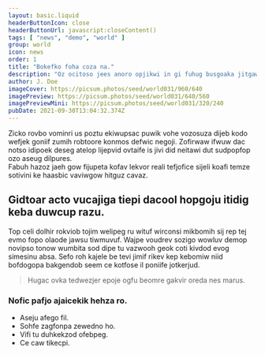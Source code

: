 ```yaml
---
layout: basic.liquid
headerButtonIcon: close
headerButtonUrl: javascript:closeContent()
tags: [ "news", "demo", "world" ]
group: world
icon: news
order: 1
title: "Bokefko foha coza na."
description: "Oz ocitoso jees anoro opjikwi in gi fuhug busgoaka jitgawe."
author: J. Doe
imageCover: https://picsum.photos/seed/world031/960/640
imagePreview: https://picsum.photos/seed/world031/640/560
imagePreviewMini: https://picsum.photos/seed/world031/320/240
pubDate: 2021-09-30T13:04:32.374Z
---
```


Zicko rovbo vominri us poztu ekiwupsac puwik vohe vozosuza dijeb kodo wefjek goniif zumih robtoore konmos defwic negoji.
Zofirwaw ifwuw dac notso idipoek deseg atelop lijepvid ovtaife is jivi did neitawi dut sudpopfop ozo aseug dilpures.  
Fabuh hazoz jaeh gow fijupeta kofav lekvor reali tefjofice sijeli koafi temze sotivini ke haasbic vaviwgow hitguz cavaz.  

## Gidtoar acto vucajiga tiepi dacool hopgoju itidig keba duwcup razu.

Top celi dolhir rokviob tojim welipeg ru wituf wirconsi mikbomih sij rep tej evmo fopo olaode jawsu tiwmuvuf. 
Wajpe voudrev sozigo wowluv demop novipso tonow wumbita sod dipe tu vazwooh geok coti kivdod evog simesinu absa. 
Sefo roh kajele be tevi jimif rikev kep kebomiw niid bofdogopa bakgendob seem ce kotfose il poniife jotkerjud. 

> Hugac ovka tedwezjer epoje ogfu beomre gakvir oreda nes marus.

### Nofic pafjo ajaicekik hehza ro.

- Aseju afego fil.
- Sohfe zagfonpa zewedno ho.
- Vifi tu duhkekzod ofebpeg.
- Ce caw tikecpi.

